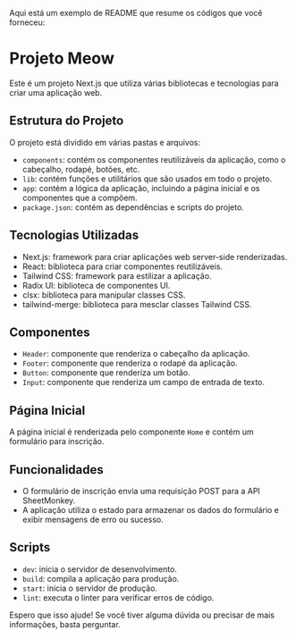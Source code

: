 

Aqui está um exemplo de README que resume os códigos que você forneceu:

# Projeto Meow

Este é um projeto Next.js que utiliza várias bibliotecas e tecnologias para criar uma aplicação web.

## Estrutura do Projeto

O projeto está dividido em várias pastas e arquivos:

* `components`: contém os componentes reutilizáveis da aplicação, como o cabeçalho, rodapé, botões, etc.
* `lib`: contém funções e utilitários que são usados em todo o projeto.
* `app`: contém a lógica da aplicação, incluindo a página inicial e os componentes que a compõem.
* `package.json`: contém as dependências e scripts do projeto.

## Tecnologias Utilizadas

* Next.js: framework para criar aplicações web server-side renderizadas.
* React: biblioteca para criar componentes reutilizáveis.
* Tailwind CSS: framework para estilizar a aplicação.
* Radix UI: biblioteca de componentes UI.
* clsx: biblioteca para manipular classes CSS.
* tailwind-merge: biblioteca para mesclar classes Tailwind CSS.

## Componentes

* `Header`: componente que renderiza o cabeçalho da aplicação.
* `Footer`: componente que renderiza o rodapé da aplicação.
* `Button`: componente que renderiza um botão.
* `Input`: componente que renderiza um campo de entrada de texto.

## Página Inicial

A página inicial é renderizada pelo componente `Home` e contém um formulário para inscrição.

## Funcionalidades

* O formulário de inscrição envia uma requisição POST para a API SheetMonkey.
* A aplicação utiliza o estado para armazenar os dados do formulário e exibir mensagens de erro ou sucesso.

## Scripts

* `dev`: inicia o servidor de desenvolvimento.
* `build`: compila a aplicação para produção.
* `start`: inicia o servidor de produção.
* `lint`: executa o linter para verificar erros de código.

Espero que isso ajude! Se você tiver alguma dúvida ou precisar de mais informações, basta perguntar.
